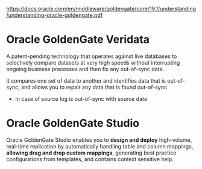 https://docs.oracle.com/en/middleware/goldengate/core/19.1/understanding/understanding-oracle-goldengate.pdf
# Oracle GoldenGate Veridata
A patent-pending technology that operates against live databases to selectively compare datasets at very high speeds without interrupting ongoing business processes and then fix any out-of-sync data.

It compares one set of data to another and identifies data that is out-of-sync, and allows you to repair any data that is found out-of-sync
- In case of source log is out-of-sync with source data

# Oracle GoldenGate Studio
Oracle GoldenGate Studio enables you to **design and deploy** high-volume, real-time replication by automatically handling table and column mappings, **allowing drag and drop custom mappings**, generating best
practice configurations from templates, and contains context sensitive help.
